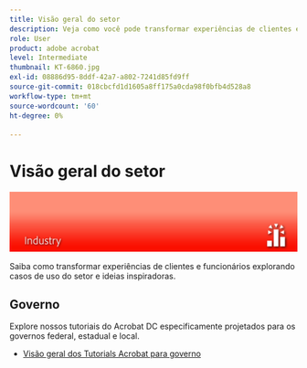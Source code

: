 ```yaml
---
title: Visão geral do setor
description: Veja como você pode transformar experiências de clientes e funcionários explorando casos de uso do setor e ideias inspiradoras
role: User
product: adobe acrobat
level: Intermediate
thumbnail: KT-6860.jpg
exl-id: 08886d95-8ddf-42a7-a802-7241d85fd9ff
source-git-commit: 018cbcfd1d1605a8ff175a0cda98f0bfb4d528a8
workflow-type: tm+mt
source-wordcount: '60'
ht-degree: 0%

---
```


# Visão geral do setor

![Acrobat Industry Image](../assets/Hero-Industry.png)

Saiba como transformar experiências de clientes e funcionários explorando casos de uso do setor e ideias inspiradoras.

## Governo

Explore nossos tutoriais do Acrobat DC especificamente projetados para os governos federal, estadual e local.

* [Visão geral dos Tutorials Acrobat para governo](gov/gov-overview.md)
